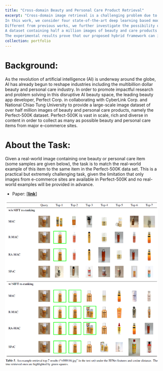 ```yaml
---
title: "Cross-domain Beauty and Personal Care Product Retrieval"
excerpt: "Cross-domain image retrieval is a challenging problem due to the data variations between the real-world images and advertisement images.
In this work, we consider four state-of-the-art deep learning based model to extract the high-level features combining with four feature pooling strategies.
Different from previous works, we further investigate the possibility of integrating the classical feature descriptors.
A dataset containing half a million images of beauty and care products (Perfect-500k) is utilized for our experiments.
The experimental results prove that our proposed hybrid framework can improve the mAP@7 between 3\% and 10\% in contrast with retrieval methods only utilizing deep features. Product pictures from different domains are show in (a) and (b) below. <br/><img src='/images/beauty_ai.png'>"
collection: portfolio
---
```

# Background:

As the revolution of artificial intelligence (AI) is underway around the globe, AI has already begun to reshape industries including the multibillion dollar beauty and personal care industry. In order to promote impactful research and problem solving in this disruptive AI beauty space, the leading beauty app developer, Perfect Corp. in collaborating with CyberLink Corp. and National Chiao Tung University to provide a large-scale image dataset of over half million images of beauty and personal care products, namely the Perfect-500K dataset. Perfect-500K is vast in scale, rich and diverse in content in order to collect as many as possible beauty and personal care items from major e-commerce sites.


# About the Task:

Given a real-world image containing one beauty or personal care item (some samples are given below), the task is to match the real-world example of this item to the same item in the Perfect-500K data set. This is a practical but extremely challenging task, given the limitation that only images from e-commerce sites are available in Perfect-500K and no real-world examples will be provided in advance.

* Paper: [[**link**]](https://thtang.github.io/files/CROSS_DOMAIN_BEAUTY_AND_PERSONAL_CARE_PRODUCT_RETRIEVAL.pdf)

<img src='/images/beauty_ai2.png'>